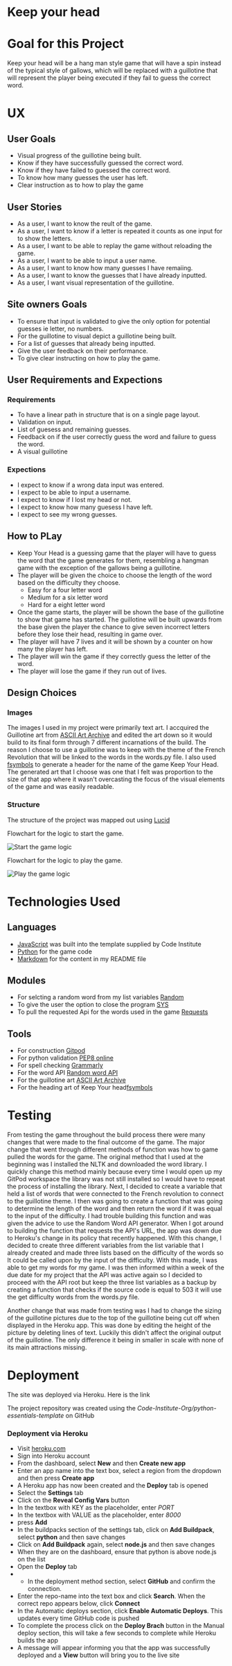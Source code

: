 # Keep your head

# Goal for  this Project
Keep your head will be a hang man style game that will have a spin instead of the typical style of gallows, which will be replaced with a guillotine that will represent the player being executed if they fail to guess the correct word.

# UX

## User Goals
* Visual progress of the guillotine being built.
* Know if they have successfully guessed the correct word.
* Know if they have failed to guessed the correct word.
* To know how many guesses the user has left.
* Clear instruction as to how to play the game

## User Stories
* As a user, I want to know the reult of the game.
* As a user, I want to know if a letter is repeated it counts as one input for to show the letters.
* As a user, I want to be able to replay the game without reloading the game.
* As a user, I want to be able to input a user name.
* As a user, I want to know how many guesses I have remaiing.
* As a user, I want to know the guesses that I have already inputted.
* As a user, I want visual representation of the guillotine.

## Site owners Goals
* To ensure that input is validated to give the only option for potential guesses ie letter, no numbers.
* For the guillotine to visual depict a guillotine being built.
* For a list of guesses that already being inputted.
* Give the user feedback on their performance.
* To give clear instructing on how to play the game.

## User Requirements and Expections

### Requirements
* To have a linear path in structure that is on a single page layout.
* Validation on input.
* List of guesess and remaining guesses.
* Feedback on if the user correctly guess the word and failure to guess the word.
* A visual guillotine

### Expections
* I expect to know if a wrong data input was entered. 
* I expect to be able to input a username.
* I expect to know if I lost my head or not.
* I expect to know how many guesess I have left.
* I expect to see my wrong guesses.

## How to PLay

* Keep Your Head is a guessing game that the player will have to guess the word that the game generates for them, resembling a hangman game with the exception of the gallows being a guillotine.
* The player will be given the choice to choose the length of the word based on the difficulty they choose.
    * Easy for a four letter word
    * Medium for a six letter word
    * Hard for a eight letter word
* Once the game starts, the player will be shown the base of the guillotine to show that game has started. The guillotine will be built upwards from the base given the player the chance to give seven incorrect letters before they lose their head, resulting in game over.
* The player will have 7 lives and it will be shown by a counter on how many the player has left.
* The player will win the game if they correctly guess the letter of the word.
* The player will lose the game if they run out of lives. 

## Design Choices

### Images

The images I used in my project were primarily text art. I accquired the Guillotine art from [ASCII Art Archive](https://www.asciiart.eu/weapons/guillotines "ASCII Art Archive") and edited the art down so it would build to its final form through 7 different incarnations of the build.  The reason I choose to use a guillotine was to keep with the theme of the French Revolution that will be linked to the words in the words.py file. I also used [fsymbols](https://fsymbols.com/generators/carty/) to generate a header for the name of the game Keep Your Head. The generated art that I choose was one that I felt was proportion to the size of that app where it wasn't overcasting the focus of the visual elements of the game and was easily readable. 

### Structure
The structure of the project was mapped out using [Lucid](https://www.lucidchart.com/pages/ "Lucid")

Flowchart for the logic to start the game.

![Start the game logic](images/start-logic.png)

Flowchart for the logic to play the game.

![Play the game logic](images/game-logic.png)

# Technologies Used

## Languages

* [JavaScript](https://en.wikipedia.org/wiki/JavaScript "JS") was built into the template supplied by Code Institute
* [Python](https://en.wikipedia.org/wiki/Python_(programming_language) "Python") for the game code
* [Markdown](https://en.wikipedia.org/wiki/Markdown) for the content in my README file

## Modules

* For selcting a random word from my list variables [Random](https://www.geeksforgeeks.org/python-random-module/)
* To give the user the option to close the program [SYS](https://www.geeksforgeeks.org/python-sys-module/)
* To pull the requested Api for the words used in the game [Requests](https://www.w3schools.com/python/module_requests.asp)

## Tools

* For construction [Gitpod](https://www.gitpod.io/ "Gitpod")
* For python validation [PEP8 online](https://pep8ci.herokuapp.com/ "PEP8")
* For spell checking [Grammarly](https://chrome.google.com/webstore/detail/grammarly-for-chrome/kbfnbcaeplbcioakkpcpgfkobkghlhen/related?hl=en "Grammarly")
* For the word API [Random word API](https://random-word-api.herokuapp.com/home "Random Word API")
* For the guillotine art [ASCII Art Archive](https://www.asciiart.eu/weapons/guillotines "ASCII Art Archive")
* For the heading art of Keep Your head[fsymbols](https://fsymbols.com/generators/carty/ "fsymbols")

# Testing

From testing the game throughout the build process there were many changes that were made to the final outcome of the game. The major change that went through different methods of function was how to game pulled the words for the game. The original method that I used at the beginning was I installed the NLTK and downloaded the word library. I quickly change this method mainly because every time I would open up my GitPod workspace the library was not still installed so I would have to repeat the process of installing the library. Next, I decided to create a variable that held a list of words that were connected to the French revolution to connect to the guillotine theme. I then was going to create a function that was going to determine the length of the word and then return the word if it was equal to the input of the difficulty. I had trouble building this function and was given the advice to use the Random Word API generator. When I got around to building the function that requests the API's URL, the app was down due to Heroku's change in its policy that recently happened. With this change, I decided to create three different variables from the list variable that I already created and made three lists based on the difficulty of the words so It could be called upon by the input of the difficulty. With this made, I was able to get my words for my game. I was then informed within a week of the due date for my project that the API was active again so I decided to proceed with the API root but keep the three list variables as a backup by creating a function that checks if the source code is equal to 503 it will use the get difficulty words from the words.py file.

Another change that was made from testing was I had to change the sizing of the guillotine pictures due to the top of the guillotine being cut off when displayed in the Heroku app. This was done by editing the height of the picture by deleting lines of text. Luckily this didn't affect the original output of the guillotine. The only difference it being in smaller in scale with none of its main attractions missing.



# Deployment

The site was deployed via Heroku. Here is the link 

The project repository was created using the *Code-Institute-Org/python-essentials-template* on GitHub

### Deployment via Heroku

* Visit [heroku.com](https://www.heroku.com/home "Heroku")
* Sign into Heroku account
* From the dashboard, select **New** and then **Create new app**
* Enter an app name into the text box, select a region from the dropdown and then press **Create app**
* A Heroku app has now been created and the **Deploy** tab is opened
* Select the **Settings** tab
* Click on the **Reveal Config Vars** button
* In the textbox with KEY as the placeholder, enter *PORT*
* In the textbox with VALUE as the placeholder, enter *8000*
* press **Add**
* In the buildpacks section of the settings tab, click on **Add Buildpack**, select **python** and then save changes
* Click on **Add Buildpack** again, select **node.js** and then save changes
* When they are on the dashboard, ensure that python is above node.js on the list
* Open the **Deploy** tab
* * In the deployment method section, select **GitHub** and confirm the connection.
* Enter the repo-name into the text box and click **Search**. When the correct repo appears below, click **Connect**
* In the Automatic deploys section, click **Enable Automatic Deploys**. This updates every time GitHub code is pushed
* To complete the process click on the **Deploy Brach** button in the Manual deploy section, this will take a few seconds to complete while Heroku builds the app
* A message will appear informing you that the app was successfully deployed and a **View** button will bring you to the live site
